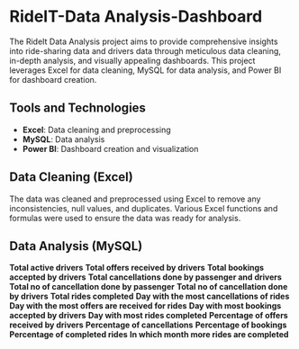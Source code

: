 # RideIT-Data Analysis-Dashboard
The RideIt Data Analysis project aims to provide comprehensive insights into ride-sharing data and drivers data through meticulous data cleaning, in-depth analysis, and visually appealing dashboards. This project leverages Excel for data cleaning, MySQL for data analysis, and Power BI for dashboard creation.

## Tools and Technologies

- **Excel**: Data cleaning and preprocessing
- **MySQL**: Data analysis
- **Power BI**: Dashboard creation and visualization

## Data Cleaning (Excel)

The data was cleaned and preprocessed using Excel to remove any inconsistencies, null values, and duplicates. Various Excel functions and formulas were used to ensure the data was ready for analysis.

## Data Analysis (MySQL)

**Total active drivers**
**Total offers received by drivers**
**Total bookings accepted by drivers**
**Total cancellations done by passenger and drivers**
**Total no of cancellation done by passenger**
**Total no of cancellation done by drivers**
**Total rides completed**
**Day with the most cancellations of rides**
**Day with the most offers are received for rides**
**Day with most bookings accepted by drivers**
**Day with most rides completed**
**Percentage of offers received by drivers**
**Percentage of cancellations**
**Percentage of bookings**
**Percentage of completed rides**
**In which month more rides are completed**


